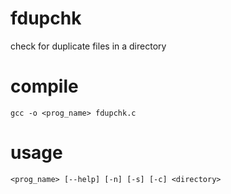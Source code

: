 # fdupchk
check for duplicate files in a directory

# compile
```
gcc -o <prog_name> fdupchk.c
```

# usage
```
<prog_name> [--help] [-n] [-s] [-c] <directory>
```
